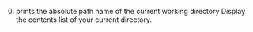 0. prints the absolute path name of the current working directory
Display the contents list of your current directory.
